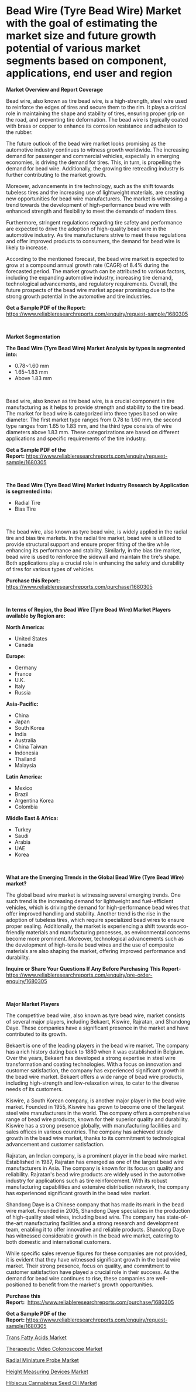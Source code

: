 <p><h1>Bead Wire (Tyre Bead Wire) Market with the goal of estimating the market size and future growth potential of various market segments based on component, applications, end user and region</h1></p><p><strong>Market Overview and Report Coverage</strong></p>
<p><p>Bead wire, also known as tire bead wire, is a high-strength, steel wire used to reinforce the edges of tires and secure them to the rim. It plays a critical role in maintaining the shape and stability of tires, ensuring proper grip on the road, and preventing tire deformation. The bead wire is typically coated with brass or copper to enhance its corrosion resistance and adhesion to the rubber.</p><p>The future outlook of the bead wire market looks promising as the automotive industry continues to witness growth worldwide. The increasing demand for passenger and commercial vehicles, especially in emerging economies, is driving the demand for tires. This, in turn, is propelling the demand for bead wire. Additionally, the growing tire retreading industry is further contributing to the market growth.</p><p>Moreover, advancements in tire technology, such as the shift towards tubeless tires and the increasing use of lightweight materials, are creating new opportunities for bead wire manufacturers. The market is witnessing a trend towards the development of high-performance bead wire with enhanced strength and flexibility to meet the demands of modern tires.</p><p>Furthermore, stringent regulations regarding tire safety and performance are expected to drive the adoption of high-quality bead wire in the automotive industry. As tire manufacturers strive to meet these regulations and offer improved products to consumers, the demand for bead wire is likely to increase.</p><p>According to the mentioned forecast, the bead wire market is expected to grow at a compound annual growth rate (CAGR) of 8.4% during the forecasted period. The market growth can be attributed to various factors, including the expanding automotive industry, increasing tire demand, technological advancements, and regulatory requirements. Overall, the future prospects of the bead wire market appear promising due to the strong growth potential in the automotive and tire industries.</p></p>
<p><strong>Get a Sample PDF of the Report:</strong> <a href="https://www.reliableresearchreports.com/enquiry/request-sample/1680305">https://www.reliableresearchreports.com/enquiry/request-sample/1680305</a></p>
<p>&nbsp;</p>
<p><strong>Market Segmentation</strong></p>
<p><strong>The Bead Wire (Tyre Bead Wire) Market Analysis by types is segmented into:</strong></p>
<p><ul><li>0.78~1.60 mm</li><li>1.65~1.83 mm</li><li>Above 1.83 mm</li></ul></p>
<p>&nbsp;</p>
<p><p>Bead wire, also known as tire bead wire, is a crucial component in tire manufacturing as it helps to provide strength and stability to the tire bead. The market for bead wire is categorized into three types based on wire diameter. The first market type ranges from 0.78 to 1.60 mm, the second type ranges from 1.65 to 1.83 mm, and the third type consists of wire diameters above 1.83 mm. These categorizations are based on different applications and specific requirements of the tire industry.</p></p>
<p><strong>Get a Sample PDF of the Report:</strong>&nbsp;<a href="https://www.reliableresearchreports.com/enquiry/request-sample/1680305">https://www.reliableresearchreports.com/enquiry/request-sample/1680305</a></p>
<p>&nbsp;</p>
<p><strong>The Bead Wire (Tyre Bead Wire) Market Industry Research by Application is segmented into:</strong></p>
<p><ul><li>Radial Tire</li><li>Bias Tire</li></ul></p>
<p>&nbsp;</p>
<p><p>The bead wire, also known as tyre bead wire, is widely applied in the radial tire and bias tire markets. In the radial tire market, bead wire is utilized to provide structural support and ensure proper fitting of the tire while enhancing its performance and stability. Similarly, in the bias tire market, bead wire is used to reinforce the sidewall and maintain the tire's shape. Both applications play a crucial role in enhancing the safety and durability of tires for various types of vehicles.</p></p>
<p><strong>Purchase this Report:</strong>&nbsp; <a href="https://www.reliableresearchreports.com/purchase/1680305">https://www.reliableresearchreports.com/purchase/1680305</a></p>
<p>&nbsp;</p>
<p><strong>In terms of Region, the Bead Wire (Tyre Bead Wire) Market Players available by Region are:</strong></p>
<p>
    <p> <strong> North America: </strong>
        <ul>
            <li>United States</li>
            <li>Canada</li>
        </ul>
        </p> 
    <p> <strong> Europe: </strong>
        <ul>
            <li>Germany</li>
            <li>France</li>
            <li>U.K.</li>
            <li>Italy</li>
            <li>Russia</li>
        </ul>
        </p> 
    <p> <strong> Asia-Pacific: </strong>
        <ul>
            <li>China</li>
            <li>Japan</li>
            <li>South Korea</li>
            <li>India</li>
            <li>Australia</li>
            <li>China Taiwan</li>
            <li>Indonesia</li>
            <li>Thailand</li>
            <li>Malaysia</li>
        </ul>
        </p> 
    <p> <strong> Latin America: </strong>
        <ul>
            <li>Mexico</li>
            <li>Brazil</li>
            <li>Argentina Korea</li>
            <li>Colombia</li>
        </ul>
        </p> 
    <p> <strong> Middle East & Africa: </strong>
        <ul>
            <li>Turkey</li>
            <li>Saudi</li>
            <li>Arabia</li>
            <li>UAE</li>
            <li>Korea</li>
        </ul>
    </p>
    </p>
<p>&nbsp;</p>
<p><strong>What are the Emerging Trends in the Global Bead Wire (Tyre Bead Wire) market?</strong></p>
<p><p>The global bead wire market is witnessing several emerging trends. One such trend is the increasing demand for lightweight and fuel-efficient vehicles, which is driving the demand for high-performance bead wires that offer improved handling and stability. Another trend is the rise in the adoption of tubeless tires, which require specialized bead wires to ensure proper sealing. Additionally, the market is experiencing a shift towards eco-friendly materials and manufacturing processes, as environmental concerns become more prominent. Moreover, technological advancements such as the development of high-tensile bead wires and the use of composite materials are also shaping the market, offering improved performance and durability.</p></p>
<p><strong>Inquire or Share Your Questions If Any Before Purchasing This Report</strong>- <a href="https://www.reliableresearchreports.com/enquiry/pre-order-enquiry/1680305">https://www.reliableresearchreports.com/enquiry/pre-order-enquiry/1680305</a></p>
<p>&nbsp;</p>
<p><strong>Major Market Players</strong></p>
<p><p>The competitive bead wire, also known as tyre bead wire, market consists of several major players, including Bekaert, Kiswire, Rajratan, and Shandong Daye. These companies have a significant presence in the market and have contributed to its growth.</p><p>Bekaert is one of the leading players in the bead wire market. The company has a rich history dating back to 1880 when it was established in Belgium. Over the years, Bekaert has developed a strong expertise in steel wire transformation and coating technologies. With a focus on innovation and customer satisfaction, the company has experienced significant growth in the bead wire market. Bekaert offers a wide range of bead wire products, including high-strength and low-relaxation wires, to cater to the diverse needs of its customers.</p><p>Kiswire, a South Korean company, is another major player in the bead wire market. Founded in 1955, Kiswire has grown to become one of the largest steel wire manufacturers in the world. The company offers a comprehensive range of bead wire products, known for their superior quality and durability. Kiswire has a strong presence globally, with manufacturing facilities and sales offices in various countries. The company has achieved steady growth in the bead wire market, thanks to its commitment to technological advancement and customer satisfaction.</p><p>Rajratan, an Indian company, is a prominent player in the bead wire market. Established in 1987, Rajratan has emerged as one of the largest bead wire manufacturers in Asia. The company is known for its focus on quality and reliability. Rajratan's bead wire products are widely used in the automotive industry for applications such as tire reinforcement. With its robust manufacturing capabilities and extensive distribution network, the company has experienced significant growth in the bead wire market.</p><p>Shandong Daye is a Chinese company that has made its mark in the bead wire market. Founded in 2005, Shandong Daye specializes in the production of high-quality steel wires, including bead wire. The company has state-of-the-art manufacturing facilities and a strong research and development team, enabling it to offer innovative and reliable products. Shandong Daye has witnessed considerable growth in the bead wire market, catering to both domestic and international customers.</p><p>While specific sales revenue figures for these companies are not provided, it is evident that they have witnessed significant growth in the bead wire market. Their strong presence, focus on quality, and commitment to customer satisfaction have played a crucial role in their success. As the demand for bead wire continues to rise, these companies are well-positioned to benefit from the market's growth opportunities.</p></p>
<p><strong>Purchase this Report:</strong>&nbsp;&nbsp;<a href="https://www.reliableresearchreports.com/purchase/1680305">https://www.reliableresearchreports.com/purchase/1680305</a></p>
<p></p>
<p><strong>Get a Sample PDF of the Report:</strong>&nbsp;<a href="https://www.reliableresearchreports.com/enquiry/request-sample/1680305">https://www.reliableresearchreports.com/enquiry/request-sample/1680305</a></p>
<p><p><a href="https://medium.com/@jinkhatum1452/trans-fatty-acids-market-trends-and-market-analysis-forecasted-for-period-2023-2030-dc16d9cf5417">Trans Fatty Acids Market</a></p><p><a href="https://www.linkedin.com/pulse/therapeutic-video-colonoscope-market-insights-players-yptif/">Therapeutic Video Colonoscope Market</a></p><p><a href="https://www.linkedin.com/pulse/radial-miniature-probe-market-share-amp-new-trends-analysis-yk89f/">Radial Miniature Probe Market</a></p><p><a href="https://github.com/Chiragrp26/Market-Research-Report-List-1/blob/main/height-measuring-devices-market.md">Height Measuring Devices Market</a></p><p><a href="https://medium.com/@zaidjeet11730/hibiscus-cannabinus-seed-oil-market-exploring-market-share-market-trends-and-future-growth-adbca40b28e9">Hibiscus Cannabinus Seed Oil Market</a></p></p>